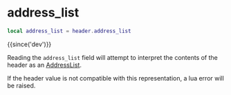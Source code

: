 # address_list

```lua
local address_list = header.address_list
```

{{since('dev')}}

Reading the `address_list` field will attempt to interpret the contents of the
header as an [AddressList](../headermap/index.md#addresslist).

If the header value is not compatible with this representation, a lua error
will be raised.
